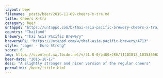 ```yaml
---
layout: beer
filename: _posts/beer/2016-11-09-cheers-x-tra.md
title: Cheers X-tra
category: beer
untappd: "https://untappd.com/b/thai-asia-pacific-brewery-cheers-x-tra/17453"
country: "Thailand"
brewery: "Thai Asia Pacific Brewery"
breweryURL: "https://untappd.com/w/thai-asia-pacific-brewery/4713"
style: "Lager - Euro Strong"
score: 6
img: https://scontent.xx.fbcdn.net/v/t1.0-0/p480x480/11201812_10153656865613745_2836886776655090085_n.jpg?oh=12ddd4772bba648aad1b557376d26100&oe=59074F38
beer-date: "2015-10-17"
desc: "A slightly stronger and nicer version of the regular cheers"
permalink: /beer/:title.html
---
```

